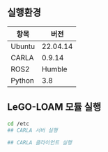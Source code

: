## 실행환경
| 항목       | 버전  |
|-----------|-------|
| Ubuntu     | 22.04.14 |
| CARLA    | 0.9.14 |
| ROS2      | Humble |
| Python    | 3.8   |

## LeGO-LOAM 모듈 실행
```bash
cd /etc 
## CARLA 서버 실행

## CARLA 클라이언트 실행
